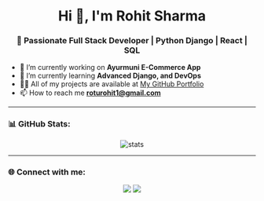 <h1 align="center">Hi 👋, I'm Rohit Sharma</h1>
<h3 align="center">🚀 Passionate Full Stack Developer | Python Django | React | SQL</h3>

- 🔭 I’m currently working on **Ayurmuni E-Commerce App**
- 🌱 I’m currently learning **Advanced Django, and DevOps**
- 👨‍💻 All of my projects are available at [My GitHub Portfolio](https://github.com/roturohit1)
- 📫 How to reach me **roturohit1@gmail.com**

---

### 📊 GitHub Stats:
<p align="center">
  <img src="https://github-readme-stats.vercel.app/api?username=roturohit1&show_icons=true&theme=radical" alt="stats" />
</p>

---

### 🌐 Connect with me:
<p align="center">
  <a href="https://www.linkedin.com/in/your-link" target="_blank"><img src="https://img.icons8.com/color/48/000000/linkedin.png"/></a>
  <a href="mailto:roturohit1@gmail.com"><img src="https://img.icons8.com/color/48/000000/gmail.png"/></a>
</p>
